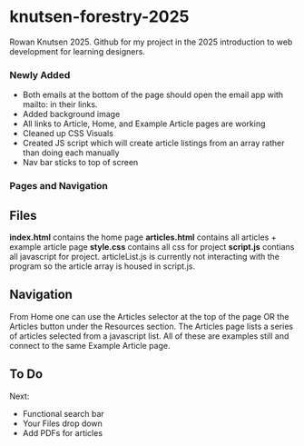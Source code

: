 # knutsen-forestry-2025
Rowan Knutsen 2025.
Github for my project in the 2025 introduction to web development for learning designers. 

### Newly Added
- Both emails at the bottom of the page should open the email app with mailto: in their links.
- Added background image
- All links to Article, Home, and Example Article pages are working
- Cleaned up CSS Visuals
- Created JS script which will create article listings from an array rather than doing each manually
- Nav bar sticks to top of screen

### Pages and Navigation
## Files
**index.html** contains the home page
**articles.html** contains all articles + example article page
**style.css** contains all css for project
**script.js** contians all javascript for project. articleList.js is currently not interacting with the program so the article array is housed in script.js.

## Navigation
From Home one can use the Articles selector at the top of the page OR the Articles button under the Resources section.
The Articles page lists a series of articles selected from a javascript list. All of these are examples still and connect to the same Example Article page.

## To Do 
Next:
- Functional search bar
- Your Files drop down
- Add PDFs for articles
